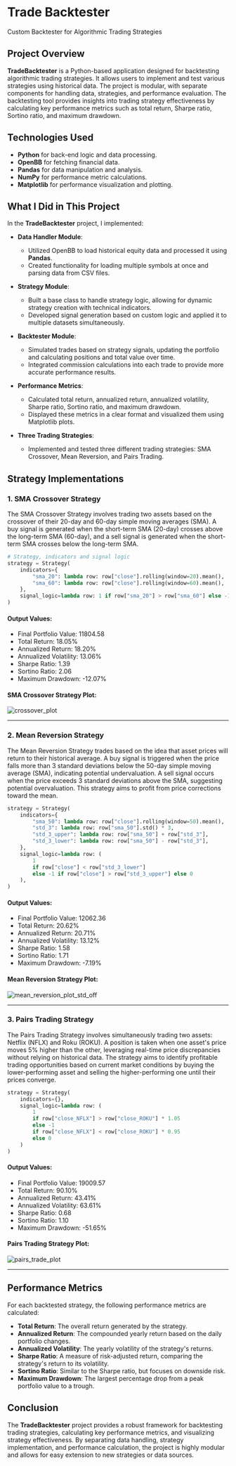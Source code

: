 # Trade Backtester
Custom Backtester for Algorithmic Trading Strategies

## Project Overview

**TradeBacktester** is a Python-based application designed for backtesting algorithmic trading strategies. It allows users to implement and test various strategies using historical data. The project is modular, with separate components for handling data, strategies, and performance evaluation. The backtesting tool provides insights into trading strategy effectiveness by calculating key performance metrics such as total return, Sharpe ratio, Sortino ratio, and maximum drawdown.

## Technologies Used

- **Python** for back-end logic and data processing.
- **OpenBB** for fetching financial data.
- **Pandas** for data manipulation and analysis.
- **NumPy** for performance metric calculations.
- **Matplotlib** for performance visualization and plotting.

## What I Did in This Project

In the **TradeBacktester** project, I implemented:

- **Data Handler Module**:
  - Utilized OpenBB to load historical equity data and processed it using **Pandas**.
  - Created functionality for loading multiple symbols at once and parsing data from CSV files.
  
- **Strategy Module**:
  - Built a base class to handle strategy logic, allowing for dynamic strategy creation with technical indicators.
  - Developed signal generation based on custom logic and applied it to multiple datasets simultaneously.
  
- **Backtester Module**:
  - Simulated trades based on strategy signals, updating the portfolio and calculating positions and total value over time.
  - Integrated commission calculations into each trade to provide more accurate performance results.
  
- **Performance Metrics**:
  - Calculated total return, annualized return, annualized volatility, Sharpe ratio, Sortino ratio, and maximum drawdown.
  - Displayed these metrics in a clear format and visualized them using Matplotlib plots.
  
- **Three Trading Strategies**:
  - Implemented and tested three different trading strategies: SMA Crossover, Mean Reversion, and Pairs Trading.

## Strategy Implementations

### 1. **SMA Crossover Strategy**

The SMA Crossover Strategy involves trading two assets based on the crossover of their 20-day and 60-day simple moving averages (SMA). A buy signal is generated when the short-term SMA (20-day) crosses above the long-term SMA (60-day), and a sell signal is generated when the short-term SMA crosses below the long-term SMA.

```python
# Strategy, indicators and signal logic
strategy = Strategy(
    indicators={
        "sma_20": lambda row: row["close"].rolling(window=20).mean(),
        "sma_60": lambda row: row["close"].rolling(window=60).mean(),
    },
    signal_logic=lambda row: 1 if row["sma_20"] > row["sma_60"] else -1,
)
```

#### Output Values:
- Final Portfolio Value: 11804.58
- Total Return: 18.05%
- Annualized Return: 18.20%
- Annualized Volatility: 13.06%
- Sharpe Ratio: 1.39
- Sortino Ratio: 2.06
- Maximum Drawdown: -12.07%

#### SMA Crossover Strategy Plot:
![crossover_plot](https://github.com/user-attachments/assets/4eb30cbe-f5d9-4be7-9995-5d7a41eacc92)

---

### 2. **Mean Reversion Strategy**

The Mean Reversion Strategy trades based on the idea that asset prices will return to their historical average. A buy signal is triggered when the price falls more than 3 standard deviations below the 50-day simple moving average (SMA), indicating potential undervaluation. A sell signal occurs when the price exceeds 3 standard deviations above the SMA, suggesting potential overvaluation. This strategy aims to profit from price corrections toward the mean.
```python
strategy = Strategy(
    indicators={
        "sma_50": lambda row: row["close"].rolling(window=50).mean(),
        "std_3": lambda row: row["sma_50"].std() * 3,
        "std_3_upper": lambda row: row["sma_50"] + row["std_3"],
        "std_3_lower": lambda row: row["sma_50"] - row["std_3"],
    },
    signal_logic=lambda row: (
        1
        if row["close"] < row["std_3_lower"]
        else -1 if row["close"] > row["std_3_upper"] else 0
    ),
)
```

#### Output Values:
- Final Portfolio Value: 12062.36
- Total Return: 20.62%
- Annualized Return: 20.71%
- Annualized Volatility: 13.12%
- Sharpe Ratio: 1.58
- Sortino Ratio: 1.71
- Maximum Drawdown: -7.19%

#### Mean Reversion Strategy Plot:
![mean_reversion_plot_std_off](https://github.com/user-attachments/assets/97ba1430-a38c-42e3-b174-056e79b2a9ff)

---

### 3. **Pairs Trading Strategy**

The Pairs Trading Strategy involves simultaneously trading two assets: Netflix (NFLX) and Roku (ROKU). A position is taken when one asset's price moves 5% higher than the other, leveraging real-time price discrepancies without relying on historical data. The strategy aims to identify profitable trading opportunities based on current market conditions by buying the lower-performing asset and selling the higher-performing one until their prices converge.
```python
strategy = Strategy(
    indicators={},
    signal_logic=lambda row: (
        1
        if row["close_NFLX"] > row["close_ROKU"] * 1.05
        else -1
        if row["close_NFLX"] < row["close_ROKU"] * 0.95
        else 0
    )
)
```

#### Output Values:
- Final Portfolio Value: 19009.57
- Total Return: 90.10%
- Annualized Return: 43.41%
- Annualized Volatility: 63.61%
- Sharpe Ratio: 0.68
- Sortino Ratio: 1.10
- Maximum Drawdown: -51.65%

#### Pairs Trading Strategy Plot:
![pairs_trade_plot](https://github.com/user-attachments/assets/9ffc1ed0-5a76-4ae1-a901-6719b25cb264)

---

## Performance Metrics

For each backtested strategy, the following performance metrics are calculated:

- **Total Return**: The overall return generated by the strategy.
- **Annualized Return**: The compounded yearly return based on the daily portfolio changes.
- **Annualized Volatility**: The yearly volatility of the strategy's returns.
- **Sharpe Ratio**: A measure of risk-adjusted return, comparing the strategy's return to its volatility.
- **Sortino Ratio**: Similar to the Sharpe ratio, but focuses on downside risk.
- **Maximum Drawdown**: The largest percentage drop from a peak portfolio value to a trough.

## Conclusion

The **TradeBacktester** project provides a robust framework for backtesting trading strategies, calculating key performance metrics, and visualizing strategy effectiveness. By separating data handling, strategy implementation, and performance calculation, the project is highly modular and allows for easy extension to new strategies or data sources.
